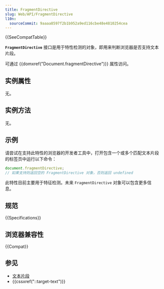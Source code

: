 ```yaml
---
title: FragmentDirective
slug: Web/API/FragmentDirective
l10n:
  sourceCommit: 9aaaa8597f2b1b952a9ed116cbe48e4810254cea
---
```


{{SeeCompatTable}}

**`FragmentDirective`** 接口是用于特性检测的对象，即用来判断浏览器是否支持文本片段。

可通过 {{domxref("Document.fragmentDirective")}} 属性访问。

## 实例属性

无。

## 实例方法

无。

## 示例

请尝试在支持此特性的浏览器的开发者工具中，打开包含一个或多个匹配文本片段的标签页中运行以下命令：

```js
document.fragmentDirective;
// 如果支持则返回空的 FragmentDirective 对象，否则返回 undefined
```

此特性目前主要用于特征检测。未来 `FragmentDirective` 对象可以包含更多信息。

## 规范

{{Specifications}}

## 浏览器兼容性

{{Compat}}

## 参见

- [文本片段](/zh-CN/docs/Web/Text_fragments)
- {{cssxref("::target-text")}}
